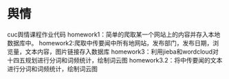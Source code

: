 # 舆情
cuc舆情课程作业代码
homework1：简单的爬取某一个网站上的内容并存入本地数据库中。
homework2:爬取中传要闻中所有地网站，发布部门，发布日期，浏览量，文本内容，图片链接存入数据库
homework3：利用jieba和wordcloud对十四五规划进行分词和词频统计，绘制词云图
homework3.2：将中传要闻的文本进行分词和词频统计，绘制词云图
